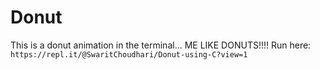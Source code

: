 # Donut
This is a donut animation in the terminal... ME LIKE DONUTS!!!!
Run here: ```https://repl.it/@SwaritChoudhari/Donut-using-C?view=1```
